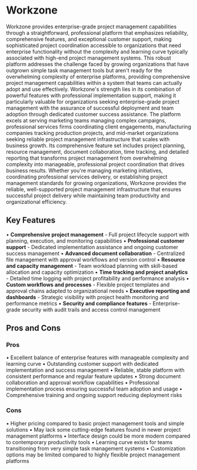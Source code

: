# Workzone

Workzone provides enterprise-grade project management capabilities through a straightforward, professional platform that emphasizes reliability, comprehensive features, and exceptional customer support, making sophisticated project coordination accessible to organizations that need enterprise functionality without the complexity and learning curve typically associated with high-end project management systems. This robust platform addresses the challenge faced by growing organizations that have outgrown simple task management tools but aren't ready for the overwhelming complexity of enterprise platforms, providing comprehensive project management capabilities within a system that teams can actually adopt and use effectively. Workzone's strength lies in its combination of powerful features with professional implementation support, making it particularly valuable for organizations seeking enterprise-grade project management with the assurance of successful deployment and team adoption through dedicated customer success assistance. The platform excels at serving marketing teams managing complex campaigns, professional services firms coordinating client engagements, manufacturing companies tracking production projects, and mid-market organizations seeking reliable project management infrastructure that scales with business growth. Its comprehensive feature set includes project planning, resource management, document collaboration, time tracking, and detailed reporting that transforms project management from overwhelming complexity into manageable, professional project coordination that drives business results. Whether you're managing marketing initiatives, coordinating professional services delivery, or establishing project management standards for growing organizations, Workzone provides the reliable, well-supported project management infrastructure that ensures successful project delivery while maintaining team productivity and organizational efficiency.

## Key Features

• **Comprehensive project management** - Full project lifecycle support with planning, execution, and monitoring capabilities
• **Professional customer support** - Dedicated implementation assistance and ongoing customer success management
• **Advanced document collaboration** - Centralized file management with approval workflows and version control
• **Resource and capacity management** - Team workload planning with skill-based allocation and capacity optimization
• **Time tracking and project analytics** - Detailed time logging with project profitability and performance analysis
• **Custom workflows and processes** - Flexible project templates and approval chains adapted to organizational needs
• **Executive reporting and dashboards** - Strategic visibility with project health monitoring and performance metrics
• **Security and compliance features** - Enterprise-grade security with audit trails and access control management

## Pros and Cons

### Pros
• Excellent balance of enterprise features with manageable complexity and learning curve
• Outstanding customer support with dedicated implementation and success management
• Reliable, stable platform with consistent performance and regular feature updates
• Strong document collaboration and approval workflow capabilities
• Professional implementation process ensuring successful team adoption and usage
• Comprehensive training and ongoing support reducing deployment risks

### Cons
• Higher pricing compared to basic project management tools and simple solutions
• May lack some cutting-edge features found in newer project management platforms
• Interface design could be more modern compared to contemporary productivity tools
• Learning curve exists for teams transitioning from very simple task management systems
• Customization options may be limited compared to highly flexible project management platforms